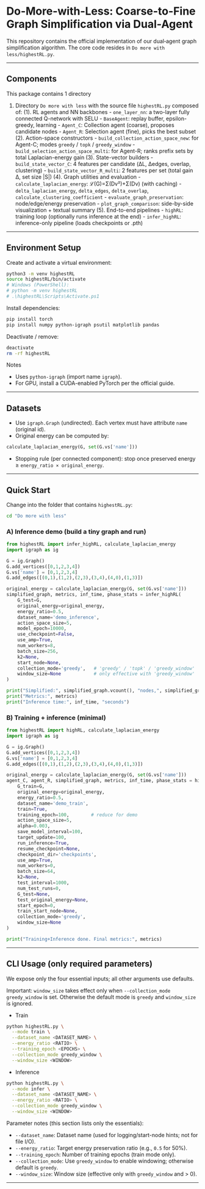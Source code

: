 # Do-More-with-Less: Coarse-to-Fine Graph Simplification via Dual-Agent

This repository contains the official implementation of our dual‑agent graph simplification algorithm. The core code resides in `Do more with less/highestRL.py`.

---

## Components
This package contains 1 directory

1. Directory `Do more with less` with the source file `highestRL.py` composed of:
	(1). RL agents and NN backbones
		- `one_layer_nn`: a two-layer fully connected Q-network with SELU
		- `BaseAgent`: replay buffer, epsilon-greedy, learning
		- `Agent_C`: Collection agent (coarse), proposes candidate nodes
		- `Agent_R`: Selection agent (fine), picks the best subset
	(2). Action-space constructors
		- `build_collection_action_space_new`: for Agent-C; modes `greedy` / `topk` / `greedy_window`
		- `build_selection_action_space_multi`: for Agent-R; ranks prefix sets by total Laplacian-energy gain
	(3). State-vector builders
		- `build_state_vector_C`: 4 features per candidate (ΔL, Δedges, overlap, clustering)
		- `build_state_vector_R_multi`: 2 features per set (total gain Δ, set size |S|)
	(4). Graph utilities and evaluation
		- `calculate_laplacian_energy`: ℒ(G)=Σ(Dv²)+Σ(Dv) (with caching)
		- `delta_laplacian_energy`, `delta_edges`, `delta_overlap`, `calculate_clustering_coefficient`
		- `evaluate_graph_preservation`: node/edge/energy preservation
		- `plot_graph_comparison`: side-by-side visualization + textual summary
	(5). End-to-end pipelines
		- `highRL`: training loop (optionally runs inference at the end)
		- `infer_highRL`: inference-only pipeline (loads checkpoints or .pth)

---

## Environment Setup

Create and activate a virtual environment:
```bash
python3 -m venv highestRL
source highestRL/bin/activate
# Windows (PowerShell):
# python -m venv highestRL
# .\highestRL\Scripts\Activate.ps1
```

Install dependencies:
```bash
pip install torch
pip install numpy python-igraph psutil matplotlib pandas
```

Deactivate / remove:
```bash
deactivate
rm -rf highestRL
```

Notes
- Uses `python-igraph` (import name `igraph`).
- For GPU, install a CUDA-enabled PyTorch per the official guide.

---

## Datasets

- Use `igraph.Graph` (undirected). Each vertex must have attribute `name` (original id).
- Original energy can be computed by:
```python
calculate_laplacian_energy(G, set(G.vs['name']))
```
- Stopping rule (per connected component): stop once preserved energy ≥ `energy_ratio × original_energy`.

---

## Quick Start

Change into the folder that contains `highestRL.py`:
```bash
cd "Do more with less"
```

### A) Inference demo (build a tiny graph and run)
```python
from highestRL import infer_highRL, calculate_laplacian_energy
import igraph as ig

G = ig.Graph()
G.add_vertices([0,1,2,3,4])
G.vs['name'] = [0,1,2,3,4]
G.add_edges([(0,1),(1,2),(2,3),(3,4),(4,0),(1,3)])

original_energy = calculate_laplacian_energy(G, set(G.vs['name']))
simplified_graph, metrics, inf_time, phase_stats = infer_highRL(
	G_test=G,
	original_energy=original_energy,
	energy_ratio=0.5,
	dataset_name='demo_inference',
	action_space_size=5,
	model_epoch=10000,
	use_checkpoint=False,
	use_amp=True,
	num_workers=8,
	batch_size=256,
	k2=None,
	start_node=None,
	collection_mode='greedy',   # 'greedy' / 'topk' / 'greedy_window'
	window_size=None            # only effective with 'greedy_window'
)

print("Simplified:", simplified_graph.vcount(), "nodes,", simplified_graph.ecount(), "edges")
print("Metrics:", metrics)
print("Inference time:", inf_time, "seconds")
```

### B) Training + inference (minimal)
```python
from highestRL import highRL, calculate_laplacian_energy
import igraph as ig

G = ig.Graph()
G.add_vertices([0,1,2,3,4])
G.vs['name'] = [0,1,2,3,4]
G.add_edges([(0,1),(1,2),(2,3),(3,4),(4,0),(1,3)])

original_energy = calculate_laplacian_energy(G, set(G.vs['name']))
agent_C, agent_R, simplified_graph, metrics, inf_time, phase_stats = highRL(
	G_train=G,
	original_energy=original_energy,
	energy_ratio=0.5,
	dataset_name='demo_train',
	train=True,
	training_epoch=100,        # reduce for demo
	action_space_size=5,
	alpha=0.003,
	save_model_interval=100,
	target_update=100,
	run_inference=True,
	resume_checkpoint=None,
	checkpoint_dir='checkpoints',
	use_amp=True,
	num_workers=0,
	batch_size=64,
	k2=None,
	test_interval=1000,
	num_test_runs=0,
	G_test=None,
	test_original_energy=None,
	start_epoch=0,
	train_start_node=None,
	collection_mode='greedy',
	window_size=None
)

print("Training+Inference done. Final metrics:", metrics)
```

---

## CLI Usage (only required parameters)

We expose only the four essential inputs; all other arguments use defaults.

Important: `window_size` takes effect only when `--collection_mode greedy_window` is set. Otherwise the default mode is `greedy` and `window_size` is ignored.

- Train
```bash
python highestRL.py \
  --mode train \
  --dataset_name <DATASET_NAME> \
  --energy_ratio <RATIO> \
  --training_epoch <EPOCHS> \
  --collection_mode greedy_window \
  --window_size <WINDOW>
```

- Inference
```bash
python highestRL.py \
  --mode infer \
  --dataset_name <DATASET_NAME> \
  --energy_ratio <RATIO> \
  --collection_mode greedy_window \
  --window_size <WINDOW>
```

Parameter notes (this section lists only the essentials):
- `--dataset_name`: Dataset name (used for logging/start-node hints; not for file I/O).
- `--energy_ratio`: Target energy preservation ratio (e.g., `0.5` for 50%).
- `--training_epoch`: Number of training epochs (train mode only).
- `--collection_mode`: Use `greedy_window` to enable windowing; otherwise default is `greedy`.
- `--window_size`: Window size (effective only with `greedy_window` and > 0).


---


